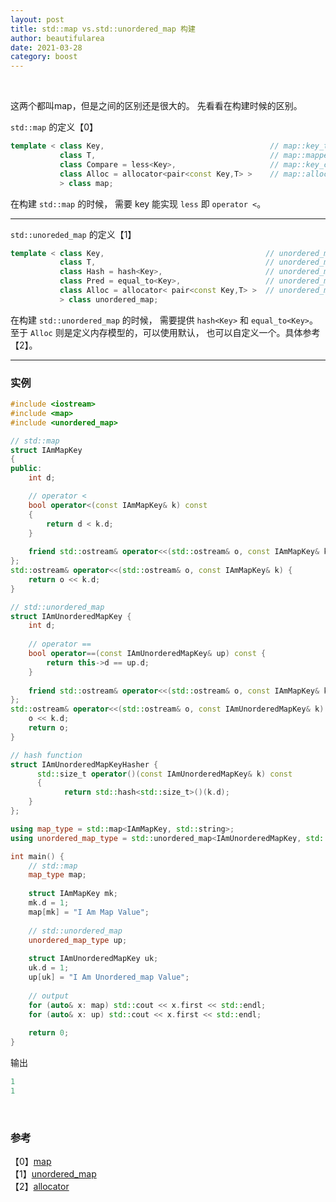 ```yaml
---
layout: post
title: std::map vs.std::unordered_map 构建
author: beautifularea
date: 2021-03-28
category: boost
---
```


<br>

这两个都叫map，但是之间的区别还是很大的。 先看看在构建时候的区别。 

`std::map` 的定义【0】
```c++
template < class Key,                                     // map::key_type
           class T,                                       // map::mapped_type
           class Compare = less<Key>,                     // map::key_compare
           class Alloc = allocator<pair<const Key,T> >    // map::allocator_type
           > class map;
```
在构建 `std::map` 的时候， 需要 key 能实现 `less` 即 `operator <`。  
***

`std::unoreded_map` 的定义【1】
```c++
template < class Key,                                    // unordered_map::key_type
           class T,                                      // unordered_map::mapped_type
           class Hash = hash<Key>,                       // unordered_map::hasher
           class Pred = equal_to<Key>,                   // unordered_map::key_equal
           class Alloc = allocator< pair<const Key,T> >  // unordered_map::allocator_type
           > class unordered_map;
```
在构建 `std::unordered_map` 的时候， 需要提供 `hash<Key>` 和 `equal_to<Key>`。  
至于 `Alloc` 则是定义内存模型的，可以使用默认， 也可以自定义一个。具体参考【2】。  

***

### 实例

```c++
#include <iostream>
#include <map>
#include <unordered_map>

// std::map
struct IAmMapKey
{
public:
    int d;

    // operator <
    bool operator<(const IAmMapKey& k) const
    {
        return d < k.d;
    }
    
    friend std::ostream& operator<<(std::ostream& o, const IAmMapKey& k);
};
std::ostream& operator<<(std::ostream& o, const IAmMapKey& k) {
    return o << k.d;    
}

// std::unordered_map
struct IAmUnorderedMapKey {
    int d;
    
    // operator ==
    bool operator==(const IAmUnorderedMapKey& up) const {
        return this->d == up.d;
    }
    
    friend std::ostream& operator<<(std::ostream& o, const IAmMapKey& k);
};
std::ostream& operator<<(std::ostream& o, const IAmUnorderedMapKey& k) {
    o << k.d;   
    return o;
}

// hash function
struct IAmUnorderedMapKeyHasher {
	  std::size_t operator()(const IAmUnorderedMapKey& k) const
	  {
		    return std::hash<std::size_t>()(k.d);
    }
};

using map_type = std::map<IAmMapKey, std::string>;
using unordered_map_type = std::unordered_map<IAmUnorderedMapKey, std::string, IAmUnorderedMapKeyHasher>;

int main() {
    // std::map
    map_type map;
    
    struct IAmMapKey mk;
    mk.d = 1;
    map[mk] = "I Am Map Value";
    
    // std::unordered_map
    unordered_map_type up;
    
    struct IAmUnorderedMapKey uk;
    uk.d = 1;
    up[uk] = "I Am Unordered_map Value";
    
    // output
    for (auto& x: map) std::cout << x.first << std::endl;
    for (auto& x: up) std::cout << x.first << std::endl;
    
    return 0;
}
```
输出
```c++
1
1
```

<br>

### 参考
【0】[map](http://www.cplusplus.com/reference/map/map/?kw=map)  
【1】[unordered_map](http://www.cplusplus.com/reference/unordered_map/unordered_map/)  
【2】[allocator](https://en.cppreference.com/w/cpp/memory/allocator)  
